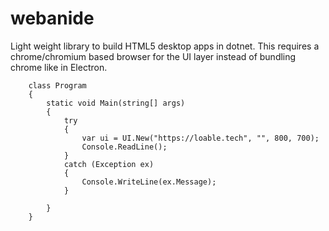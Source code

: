 # webanide
Light weight library to build HTML5 desktop apps in dotnet. 
This requires a chrome/chromium based browser for the UI layer instead of bundling chrome like in Electron.

```
    class Program
    {
        static void Main(string[] args)
        {
            try
            {
                var ui = UI.New("https://loable.tech", "", 800, 700);
                Console.ReadLine();
            }
            catch (Exception ex)
            {
                Console.WriteLine(ex.Message);
            }

        }
    }
```
